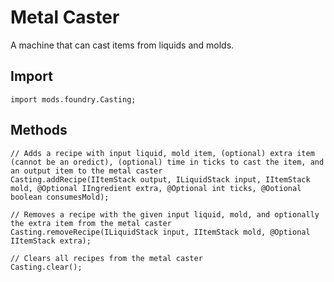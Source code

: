 # Metal Caster

A machine that can cast items from liquids and molds.

## Import
```zenscript
import mods.foundry.Casting;
```

## Methods
```zenscript
// Adds a recipe with input liquid, mold item, (optional) extra item (cannot be an oredict), (optional) time in ticks to cast the item, and an output item to the metal caster
Casting.addRecipe(IItemStack output, ILiquidStack input, IItemStack mold, @Optional IIngredient extra, @Optional int ticks, @Ootional boolean consumesMold);

// Removes a recipe with the given input liquid, mold, and optionally the extra item from the metal caster
Casting.removeRecipe(ILiquidStack input, IItemStack mold, @Optional IItemStack extra);

// Clears all recipes from the metal caster
Casting.clear();
```
